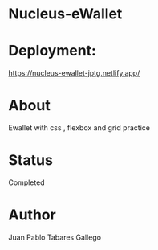 # Nucleus-eWallet

# Deployment:
https://nucleus-ewallet-jptg.netlify.app/

# About
Ewallet with css , flexbox and grid practice

# Status
Completed

# Author

Juan Pablo Tabares Gallego
